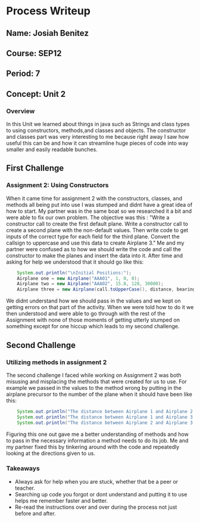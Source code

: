 # Process Writeup

## Name: Josiah Benitez
## Course: SEP12
## Period: 7
## Concept: Unit 2

### Overview

In this Unit we learned about things in java such as Strings and class types to using constructors, methods,and classes and objects. The constructor and classes part was very interesting to me because right away I saw how useful this can be and how it can streamline huge pieces of code into way smaller and easily readable bunches.
## First Challenge
### Assignment 2: Using Constructors

  When it came time for assignment 2 with the constructors, classes, and methods all being put into use I was stumped and didnt have a great idea of how to start. My partner was in the same boat so we researched it a bit and were able to fix our own problem. The objective was this : "Write a constructor call to create the first default plane. Write a constructor call to create a second plane with the non-default values. Then write code to get inputs of the correct type for each field for the third plane. Convert the callsign to uppercase and use this data to create Airplane 3." Me and my partner were confused as to how we should write the code and call the constructor to make the planes and insert the data into it. After time and asking for help we understood that it should go like this: 
  
```java
    System.out.println("\nInitial Positions:");
    Airplane one = new Airplane("AAA01", 1, 0, 0);
    Airplane two = new Airplane("AAA02", 15.8, 128, 30000);
    Airplane three = new Airplane(call.toUpperCase(), distance, bearing, altitude);
```

We didnt understand how we should pass in the values and we kept on getting errors on that part of the activity. When we were told how to do it we then understood and were able to go through with the rest of the Assignment with none of those moments of getting utterly stumped on something except for one hiccup which leads to my second challenge.
## Second Challenge
### Utilizing methods in assignment 2

  The second challenge I faced while working on Assignment 2 was both misusing and misplacing the methods that were created for us to use. For example we passed in the values to the method wrong by putting in the airplane precursor to the number of the plane when it should have been like this:
    
    
 ```java 
     System.out.println("The distance between Airplane 1 and Airplane 2 is " + one.distTo(two) + " miles.");
     System.out.println("The distance between Airplane 1 and Airplane 3 is " + one.distTo(three) + " miles.");
     System.out.println("The distance between Airplane 2 and Airplane 3 is " + two.distTo(three) + " miles.");
 ```
Figuring this one out gave me a better understanding of methods and how to pass in the necessary information a method needs to do its job. Me and my partner fixed this by tinkering around with the code and repeatedly looking at the directions given to us. 

### Takeaways

* Always ask for help when you are stuck, whether that be a peer or teacher.
* Searching up code you forgot or dont understand and putting it to use helps me remember faster and better.
* Re-read the instructions over and over during the process not just before and after.
